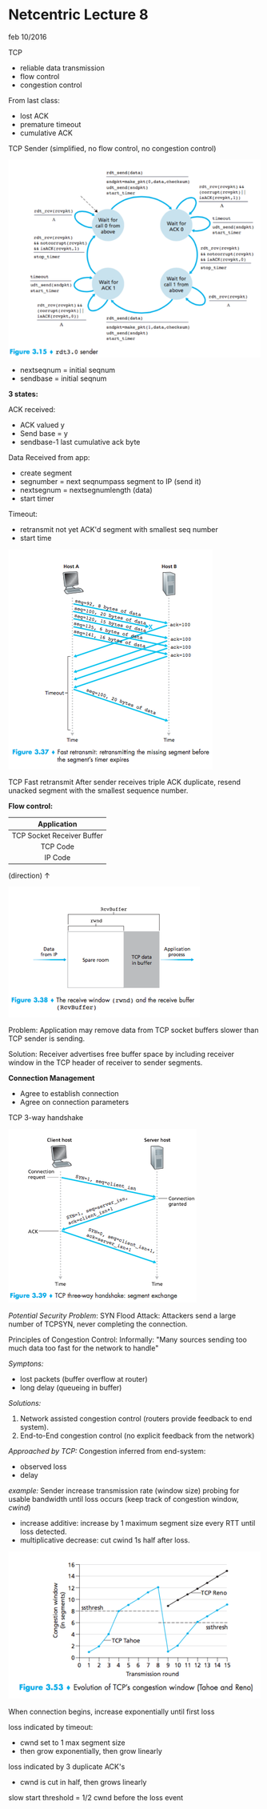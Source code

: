 # Netcentric Lecture 8 #
feb 10/2016

TCP

- reliable data transmission
- flow control
- congestion control

From last class:

- lost ACK
- premature timeout
- cumulative ACK

TCP Sender (simplified, no flow control, no congestion control)

![f-3-15](f-3-15.png)

- nextseqnum = initial seqnum
- sendbase = initial seqnum

**3 states:**

ACK received:

- ACK valued y
- Send base = y
- sendbase-1 last cumulative ack byte


Data Received from app:
- create segment
- segnumber = next seqnumpass segment to IP (send it)
- nextsegnum = nextsegnumlength (data)
- start timer

Timeout:
- retransmit not yet ACK'd segment with smallest seq number
- start time

![f-3-37](f-3-37.png)

TCP Fast retransmit
After sender receives triple ACK duplicate, resend unacked segment with the smallest sequence number.

**Flow control:**

|Application|
|:-:|
|TCP Socket Receiver Buffer|
|TCP Code|
|IP Code|

(direction) $\uparrow$

![f-3-38](f-3-38.png)

Problem: Application may remove data from TCP socket buffers slower than TCP sender is sending.

Solution: Receiver advertises free buffer space by including receiver window in the TCP header of receiver to sender segments.

**Connection Management**

- Agree to establish connection
- Agree on connection parameters

TCP 3-way handshake

![f-3-39](f-3-39.png)

_Potential Security Problem_:
SYN Flood Attack: Attackers send a large number of TCPSYN, never completing the connection.

Principles of Congestion Control:
Informally: "Many sources sending too much data too fast for the network to handle"

_Symptons:_

- lost packets (buffer overflow at router)
- long delay (queueing in buffer)

_Solutions:_

1) Network assisted congestion control (routers provide feedback to end system).
2) End-to-End congestion control (no explicit feedback from the network)

_Approached by TCP:_
Congestion inferred from end-system:

- observed loss
- delay

_example:_
Sender increase transmission rate (window size) probing for usable bandwidth until loss occurs (keep track of congestion window, _cwind_)
- increase additive: increase by 1 maximum segment size every RTT until loss detected.
- multiplicative decrease: cut cwind 1s half after loss.

![f-3-53](f-3-53.png)

When connection begins, increase exponentially until first loss

loss indicated by timeout:

- cwnd set to 1 max segment size
- then grow exponentially, then grow linearly

loss indicated by 3 duplicate ACK's

- cwnd is cut in half, then grows linearly

slow start threshold = $1/2$ cwnd before the loss event
